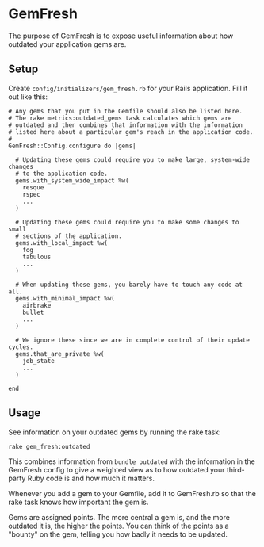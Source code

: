 # GemFresh

The purpose of GemFresh is to expose useful information about how outdated your application gems are.

## Setup

Create `config/initializers/gem_fresh.rb` for your Rails application.  Fill it out like this:

    # Any gems that you put in the Gemfile should also be listed here.
    # The rake metrics:outdated_gems task calculates which gems are
    # outdated and then combines that information with the information
    # listed here about a particular gem's reach in the application code.
    #
    GemFresh::Config.configure do |gems|

      # Updating these gems could require you to make large, system-wide changes
      # to the application code.
      gems.with_system_wide_impact %w(
        resque
        rspec
        ...
      )

      # Updating these gems could require you to make some changes to small
      # sections of the application.
      gems.with_local_impact %w(
        fog
        tabulous
        ...
      )

      # When updating these gems, you barely have to touch any code at all.
      gems.with_minimal_impact %w(
        airbrake
        bullet
        ...
      )

      # We ignore these since we are in complete control of their update cycles.
      gems.that_are_private %w(
        job_state
        ...
      )

    end

## Usage

See information on your outdated gems by running the rake task:

    rake gem_fresh:outdated

This combines information from `bundle outdated` with the information in the GemFresh config to give a weighted view as to how outdated your third-party Ruby code is and how much it matters.

Whenever you add a gem to your Gemfile, add it to GemFresh.rb so that the rake task knows how important the gem is.

Gems are assigned points.  The more central a gem is, and the more outdated it is, the higher the points.  You can think of the points as a "bounty" on the gem, telling you how badly it needs to be updated.

